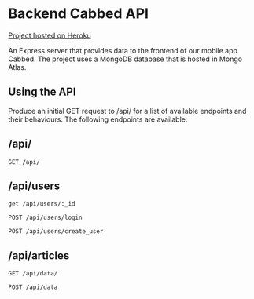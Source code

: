 # Backend Cabbed API

[Project hosted on Heroku](https://be-cabbed.herokuapp.com/api/)

An Express server that provides data to the frontend of our mobile app Cabbed. The project uses a MongoDB database that is hosted in Mongo Atlas.

## Using the API

Produce an initial GET request to /api/ for a list of available endpoints and their behaviours.
The following endpoints are available:

## /api/

```http
GET /api/
```

## /api/users

```http
get /api/users/:_id
```

```http
POST /api/users/login
```

```http
POST /api/users/create_user
```

## /api/articles

```http
GET /api/data/
```

```http
POST /api/data
```
